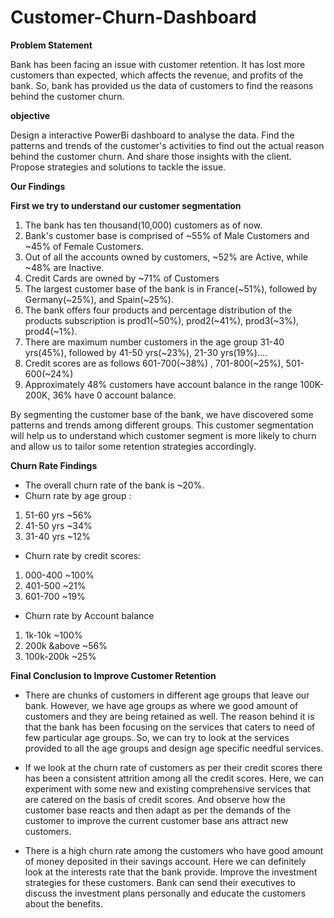 # Customer-Churn-Dashboard
**Problem Statement**

Bank has been facing an issue with customer retention. It has lost more customers than expected, which affects the revenue, and profits of the bank.
So, bank has provided us the data of customers to find the reasons behind the customer churn.

**objective**

Design a interactive PowerBi dashboard to analyse the data. Find the patterns and trends of the customer's activities to find out the actual reason behind the customer churn. And share those insights with the client. Propose strategies and solutions to tackle the issue.

**Our Findings**

**First we try to understand our customer segmentation**

1. The bank has ten thousand(10,000) customers as of now.
2. Bank's customer base is comprised of ~55% of Male Customers and ~45% of Female Customers.
3. Out of all the accounts owned by customers, ~52% are Active, while ~48% are Inactive.
4. Credit Cards are owned by ~71% of Customers
5. The largest customer base of the bank is in France(~51%), followed by Germany(~25%), and Spain(~25%).
6. The bank offers four products and percentage distribution of the products subscription  is prod1(~50%), prod2(~41%), prod3(~3%), prod4(~1%).
7. There are maximum number customers in the age group 31-40 yrs(45%), followed by 41-50 yrs(~23%), 21-30 yrs(19%)....
8. Credit scores are as follows 601-700(~38%) , 701-800(~25%), 501-600(~24%)
9. Approximately 48% customers have account balance in the range 100K-200K, 36% have 0 account balance.

By segmenting the customer base of the bank, we have discovered some patterns and trends among different groups. This customer segmentation will help us to understand which customer segment is more likely to churn and allow us to tailor some retention strategies accordingly.

**Churn Rate Findings**

- The overall churn rate of the bank is ~20%.
- Churn rate by age group :
1. 51-60 yrs   ~56%
2. 41-50 yrs   ~34%
3. 31-40 yrs   ~12%

- Churn rate by credit scores:
1. 000-400     ~100%
2. 401-500     ~21% 
3. 601-700     ~19%

- Churn rate by Account balance
1. 1k-10k       ~100%
2. 200k &above  ~56%
3. 100k-200k    ~25%


**Final Conclusion to Improve Customer Retention**


- There are chunks of customers in different age groups that leave our bank. However, we have age groups as where we good amount of customers and they are being retained as well. The reason behind it is that the bank has been focusing on the services that caters to need of few particular age groups. So, we can try to look at the services provided to all the age groups and design age specific needful services.


- If we look at the churn rate of customers as per their credit scores there has been a consistent attrition among all the credit scores. Here, we can experiment with some new and existing comprehensive services that are catered on the basis of credit scores. And observe how the customer base reacts and then adapt as per the demands of the customer to improve the current customer base ans attract new customers.


- There is a high churn rate among the customers who have good amount of money deposited in their savings account. Here we can definitely look at the interests rate that the bank provide. Improve the investment strategies for these customers. Bank can send their executives to discuss the investment plans personally and educate the customers about the benefits.



